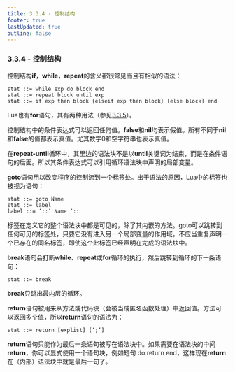 ```yaml
---
title: 3.3.4 - 控制结构
footer: true
lastUpdated: true
outline: false
---
```

### 3.3.4 - 控制结构
控制结构**if**，**while**，**repeat**的含义都很常见而且有相似的语法：
```
stat ::= while exp do block end
stat ::= repeat block until exp
stat ::= if exp then block {elseif exp then block} [else block] end
```
Lua也有**for**语句，其有两种用法（参见[3.3.5](#335---for语句)）。

控制结构中的条件表达式可以返回任何值。**false**和**nil**均表示假值。所有不同于**nil**和**false**的值都表示真值。尤其数字0和空字符串也表示真值。

在**repeat-until**循环中，其里边的语法块不是以**until**关键词为结束，而是在条件语句的后面。所以其条件表达式可以引用循环语法块中声明的局部变量。

**goto**语句用以改变程序的控制流到一个标签处。出于语法的原因，Lua中的标签也被视为语句：
```
stat ::= goto Name
stat ::= label
label ::= ‘::’ Name ‘::
```
标签在定义它的整个语法块中都是可见的，除了其内嵌的方法。goto可以跳转到任何可见的标签处，只要它没有进入另一个局部变量的作用域。不应当重复声明一个已存在的同名标签，即使这个此标签已经声明在完成的语法块中。

**break**语句会打断**while**、**repeat**或**for**循环的执行，然后跳转到循环的下一条语句：
```
stat ::= break
```
**break**只跳出最内层的循环。

**return**语句被用来从方法或代码块（会被当成匿名函数处理）中返回值。方法可以返回多个值，所以**return**语句的语法为：
```
stat ::= return [explist] [‘;’]
```
**return**语句只能作为最后一条语句被写在语法块中。如果需要在语法块的中间**return**，你可以显式使用一个语句块，例如短句 do return end，这样现在**return**在（内部）语法块中就是最后一句了。
